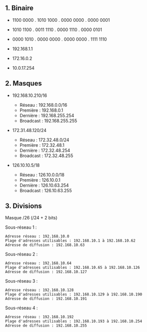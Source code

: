 ## 1. Binaire

- 1100 0000 . 1010 1000 . 0000 0000 . 0000 0001
- 1010 1100 . 0011 1110 . 0000 1110 . 0000 0101
- 0000 1010 . 0000 0000 . 0000 0000 . 1111 1110

- 192.168.1.1
- 172.16.0.2
- 10.0.17.254

## 2. Masques

- 192.168.10.210/16
    - Réseau : 192.168.0.0/16
    - Première : 192.168.0.1
    - Dernière : 192.168.255.254
    - Broadcast : 192.168.255.255

- 172.31.48.120/24
    - Réseau : 172.32.48.0/24
    - Première : 172.32.48.1
    - Dernière : 172.32.48.254
    - Broadcast : 172.32.48.255

- 126.10.10.5/18
    - Réseau : 126.10.0.0/18
    - Première : 126.10.0.1
    - Dernière : 126.10.63.254
    - Broadcast : 126.10.63.255

## 3. Divisions

Masque /26 (/24 + 2 bits)

Sous-réseau 1 :

    Adresse réseau : 192.168.10.0
    Plage d'adresses utilisables : 192.168.10.1 à 192.168.10.62
    Adresse de diffusion : 192.168.10.63

Sous-réseau 2 :

    Adresse réseau : 192.168.10.64
    Plage d'adresses utilisables : 192.168.10.65 à 192.168.10.126
    Adresse de diffusion : 192.168.10.127

Sous-réseau 3 :

    Adresse réseau : 192.168.10.128
    Plage d'adresses utilisables : 192.168.10.129 à 192.168.10.190
    Adresse de diffusion : 192.168.10.191

Sous-réseau 4 :

    Adresse réseau : 192.168.10.192
    Plage d'adresses utilisables : 192.168.10.193 à 192.168.10.254
    Adresse de diffusion : 192.168.10.255

